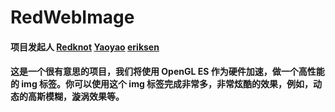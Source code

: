 # RedWebImage

#### 项目发起人 [Redknot](https://github.com/redknotmiaoyuqiao "Redknot") [Yaoyao](https://github.com/yaoyaoloveqiaoqiao "Yaoyao") [eriksen](https://github.com/Zekelion "eriksen")

#### 这是一个很有意思的项目，我们将使用 OpenGL ES 作为硬件加速，做一个高性能的 img 标签。你可以使用这个 img 标签完成非常多，非常炫酷的效果，例如，动态的高斯模糊，漩涡效果等。
